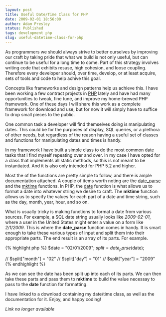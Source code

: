 ```yaml
---
layout: post
title: Useful Date/Time Class for PHP
date: 2009-02-01 18:56:00
author: Adam Presley
status: Published
tags: development php
slug: useful-datetime-class-for-php
---
```

As programmers we should always strive to better ourselves by improving
our craft by taking pride that what we build is not only useful, but can
continue to be useful for a long time to come. Part of this strategy
involves writing code that exhibits resuse, high cohesion, and loose
coupling. Therefore every developer should, over time, develop, or at
least acquire, sets of tools and code to help achive this goal.

Concepts like frameworks and design patterns help us achieve this. I
have been working a few contract projects in [PHP](http://www.php.net) lately and have had
many opportunities to tweak, fine tune, and improve my home-brewed PHP
framework. One of these days I will share this work as a complete
framework for download and use, but for now it will simply have to
suffice to drop small pieces to the public.

One common task a developer will find themselves doing is manipulating
dates. This could be for the purposes of display, SQL queries, or a
plethora of other needs, but regardless of the reason having a useful
set of classes and functions for manipulating dates and times is handy.

In my framework I have built a simple class to do the most common date
tasks that I find myself repeating over and over. In my case I have
opted for a class that implements all static methods, so this is not
meant to be instantiated. And it is also only intended for PHP 5.2 and
higher.

Most the of the functions are pretty simple to follow, and there is
ample documentation attached. A couple of items worth noting are the
[date_parse](http://www.php.net/manual/en/function.date-parse.php)
and the [mktime](http://www.php.net/manual/en/function.mktime.php)
functions. In PHP, the [date](http://www.php.net/manual/en/function.date.php)
function is what allows us to format a date into whatever string we
desire to craft. The **mktime** function allows us to specify the values
for each part of a date and time string, such as the day, month, year,
hour, and so on.

What is usually tricky is making functions to format a date from various
sources. For example, a SQL date string usually looks like *2009-02-01*,
where a user in the United States might enter a value on a form like
*2/1/2009*. This is where the **date\_parse** function comes in handy.
It is smart enough to take these various types of input and split them
into their appropriate parts. The end result is an array of its parts.
For example.

{% highlight php %}
$date = "02/01/2009";
$split = date_parse($date);

// $split["month"] = "02"
// $split["day"] = "01"
// $split["year"] = "2009"
{% endhighlight %}

As we can see the date has been split up into each of its parts. We can
then take these parts and pass them to **mktime** to build the value
necessay to pass to the **date** function for formatting.

I have linked to a download containing my date/time class, as well as
the documentation for it. Enjoy, and happy coding!

*Link no longer available*
